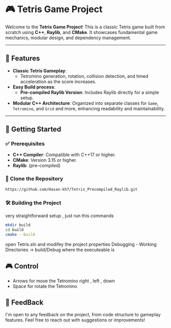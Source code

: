 # 🎮 Tetris Game Project

Welcome to the **Tetris Game Project**! This is a classic Tetris game built from scratch using **C++**, **Raylib**, and **CMake**. It showcases fundamental game mechanics, modular design, and dependency management.

---

## 🌟 Features

- **Classic Tetris Gameplay**: 
  - Tetromino generation, rotation, collision detection, and timed acceleration as the score increases.
- **Easy Build process**:
  - **Pre-compiled Raylib Version**: Includes Raylib directly for a simple setup.
- **Modular C++ Architecture**: Organized into separate classes for `Game`, `Tetromino`, and `Grid` and more, enhancing readability and maintainability.

---

## 🚀 Getting Started

### ✅ Prerequisites

- **C++ Compiler**: Compatible with C++17 or higher.
- **CMake**: Version 3.15 or higher.
- **Raylib**: (pre-compiled)

### 📂 Clone the Repository

```bash
https://github.com/Hasan-kh7/Tetris_Precompiled_Raylib.git
```
### 🛠️ Building the Project 

very straightforward setup , just run this commands
```bash
mkdir build
cd build
cmake --build
```
open Tetris.sln and
modifey the project properties Debugging - Working Directories -> build/Debug where the executeable is 

## 🎮 Control 

* Arrows for move the Tetromino right , left , down
* Space for rotate the Tetromino


## 💬 FeedBack

I'm open to any feedback on the project, from code structure to gameplay features. Feel free to reach out with suggestions or improvements!
